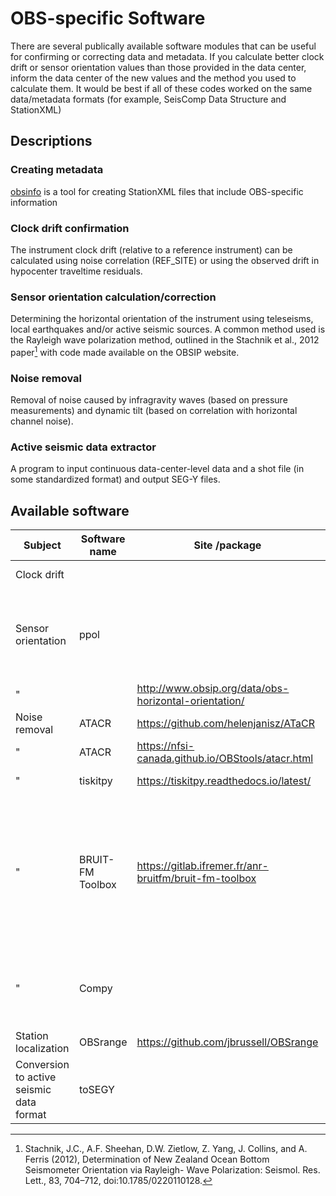 # OBS-specific Software
There are several publically available software modules that can be useful for confirming or correcting data and metadata. If you calculate better clock drift or sensor
orientation values than those provided in the data center,  inform the data center of the new values and the method you used to calculate them.
It would be best if all of these codes worked on the same data/metadata formats (for example, SeisComp Data Structure and StationXML)

## Descriptions

### Creating metadata

[obsinfo](https://obsinfo.readthedocs.io) is a tool for creating StationXML files that include OBS-specific information

### Clock drift confirmation
The instrument clock drift (relative to a reference instrument) can be calculated using noise correlation (REF_SITE) or using the observed drift in hypocenter traveltime residuals.

### Sensor orientation calculation/correction
Determining the horizontal orientation of the instrument using teleseisms, local earthquakes and/or active seismic sources. A common method used is the Rayleigh wave polarization method, outlined in the Stachnik et al., 2012 paper[^1]
with code made available on the OBSIP website.

[^1]: Stachnik, J.C., A.F. Sheehan, D.W. Zietlow, Z. Yang, J. Collins, and A. Ferris (2012), Determination of New Zealand Ocean Bottom Seismometer Orientation via Rayleigh- Wave Polarization: Seismol. Res. Lett., 83, 704–712, doi:10.1785/0220110128.

### Noise removal
Removal of noise caused by infragravity waves (based on pressure measurements) and dynamic tilt (based on correlation with horizontal channel noise).


### Active seismic data extractor
A program to input continuous data-center-level data and a shot file (in some standardized format) and output SEG-Y files.

## Available software

Subject      |  Software name   | Site /package    | Comments
------------ | ---------------- | --------------- | ------------
Clock drift  |                  |                 | sara hable's code?
Sensor orientation |    ppol    |                 | Wayne's ppol code (based on John Scholz, plus event location uncertainty)
"                  |            | http://www.obsip.org/data/obs-horizontal-orientation/ | Stachnik et al. code  
Noise removal      |   ATACR    | https://github.com/helenjanisz/ATaCR | matlab version
"                  |   ATACR    | https://nfsi-canada.github.io/OBStools/atacr.html | python version
"                  |  tiskitpy  | https://tiskitpy.readthedocs.io/latest/ | Wayne Crawford
"                  | BRUIT-FM Toolbox   | https://gitlab.ifremer.fr/anr-bruitfm/bruit-fm-toolbox | Improved windowing selection and data stacking for more accurate transfer function calculation. Integrate into tiskitpy?
"                  | Compy      |   | Mohammad-Amin Aminians' code.  Integrate into tiskitpy?
Station localization | OBSrange  | https://github.com/jbrussell/OBSrange | matlab tool
Conversion to active seismic data format  |  toSEGY        |  | Does not exist, should be fairly simple using obspy
